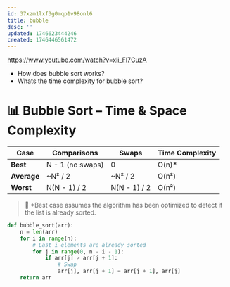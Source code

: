 ```yaml
---
id: 37xzm1lxf3g0mqp1v98onl6
title: bubble
desc: ''
updated: 1746623444246
created: 1746446561472
---
```


https://www.youtube.com/watch?v=xli_FI7CuzA

- How does bubble sort works?
- Whats the time complexity for bubble sort?

# 📊 Bubble Sort – Time & Space Complexity

| Case        | Comparisons       | Swaps            | Time Complexity |
|-------------|-------------------|------------------|-----------------|
| **Best**    | N - 1 (no swaps)  | 0                | O(n)*           |
| **Average** | ~N² / 2           | ~N² / 2          | O(n²)           |
| **Worst**   | N(N - 1) / 2      | N(N - 1) / 2     | O(n²)           |

> 🧠 *Best case assumes the algorithm has been optimized to detect if the list is already sorted.



```py
def bubble_sort(arr):
    n = len(arr)
    for i in range(n):
        # Last i elements are already sorted
        for j in range(0, n - i - 1):
            if arr[j] > arr[j + 1]:
                # Swap
                arr[j], arr[j + 1] = arr[j + 1], arr[j]
    return arr
```